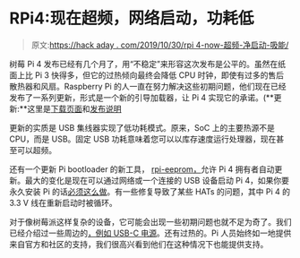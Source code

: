 # RPi4:现在超频，网络启动，功耗低

> 原文:[https://hack aday . com/2019/10/30/rpi 4-now-超频-净启动-吸能/](https://hackaday.com/2019/10/30/rpi4-now-overclocked-net-booted-and-power-sipping/)

树莓 Pi 4 发布已经有几个月了，用“不稳定”来形容这次发布是公平的。虽然在纸面上比 Pi 3 快得多，但它的过热倾向最终会降低 CPU 时钟，即使有过多的售后散热器和风扇。Raspberry Pi 的人一直在努力解决这些初期问题，他们现在已经发布了一系列更新，形式是一个新的引导加载器，让 Pi 4 实现它的承诺。(**更新:**这里是[下载页面](https://www.raspberrypi.org/downloads/)和[发布说明](https://github.com/raspberrypi/rpi-eeprom/blob/master/firmware/release-notes.md)

更新的实质是 USB 集线器实现了低功耗模式。原来，SoC 上的主要热源不是 CPU，而是 USB。固定 USB 功耗意味着您可以以库存速度运行处理器，现在甚至可以超频。

还有一个更新 Pi bootloader 的新工具， [rpi-eeprom，](https://github.com/raspberrypi/rpi-eeprom)允许 Pi 4 拥有者自动更新。最大的变化是现在可以通过网络或一个连接的 USB 设备启动 Pi 4，如果你要永久安装 Pi 的话[必须这么做](https://hackaday.com/2018/10/08/hack-my-house-running-raspberry-pi-without-an-sd-card/)。有一些修复导致了某些 HATs 的问题，其中 Pi 4 的 3.3 V 线在重新启动时被循环。

对于像树莓派这样复杂的设备，它可能会出现一些初期问题也就不足为奇了。我们已经介绍过一些周边的[，例如 USB-C 电源](https://hackaday.com/2019/07/16/exploring-the-raspberry-pi-4-usb-c-issue-in-depth/)。还有过热的。Pi 人员始终如一地提供来自官方和社区的支持，我们很高兴看到他们在这种情况下也能提供支持。
